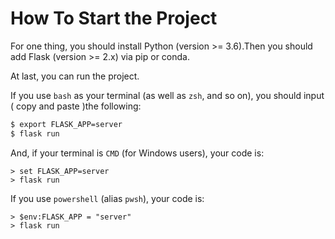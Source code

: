 # How To Start the Project

For one thing, you should install Python (version >= 3.6).Then you should add Flask (version >= 2.x) via pip or conda.

At last, you can run the project.

If you use `bash` as your terminal (as well as `zsh`, and so on), you should input ( copy and paste )the following:

```zsh
$ export FLASK_APP=server
$ flask run
```

And, if your terminal is `CMD` (for Windows users), your code is:

```CMD
> set FLASK_APP=server
> flask run
```

If you use `powershell` (alias `pwsh`), your code is:

```pwsh
> $env:FLASK_APP = "server"
> flask run
```
